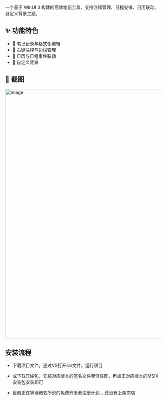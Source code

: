 一个基于 WinUI 3 构建的高效笔记工具，支持注释管理、日程安排、日历联动、自定义背景主题。
## ✨ 功能特色

- 📝 笔记记录与格式化编辑
- 📌 右键注释与边栏管理
- 📅 日历与日程事件联动
- 🎨 自定义背景
## 📸 截图
<img width="1222" height="803" alt="image" src="https://github.com/user-attachments/assets/d91ba37a-b293-4b76-ab79-bc8bb7d6c554" />

## 安装流程

 - 下载项目文件，通过VS打开sln文件，运行项目
 
 - 或下载压缩包，安装对应版本的签名文件至信任区，再点击对应版本的MSIX安装包安装即可
  
 - 目前正在等待微软所说的免费开发者注册计划....还没有上架商店
